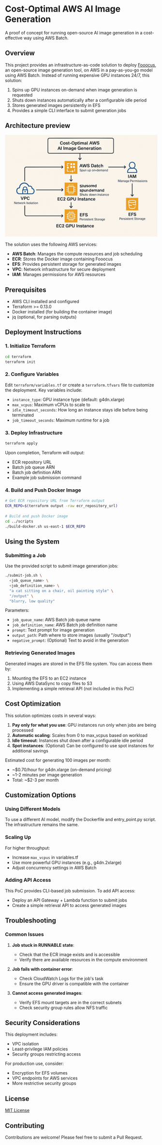 # Cost-Optimal AWS AI Image Generation

A proof of concept for running open-source AI image generation in a cost-effective way using AWS Batch.

## Overview

This project provides an infrastructure-as-code solution to deploy [Fooocus](https://github.com/lllyasviel/Fooocus), an open-source image generation tool, on AWS in a pay-as-you-go model using AWS Batch. Instead of running expensive GPU instances 24/7, this solution:

1. Spins up GPU instances on-demand when image generation is requested
2. Shuts down instances automatically after a configurable idle period
3. Stores generated images persistently in EFS
4. Provides a simple CLI interface to submit generation jobs

## Architecture preview

![Architecture Diagram](docs/img/ai-gen-preview-diagram.png)

The solution uses the following AWS services:

- **AWS Batch**: Manages the compute resources and job scheduling
- **ECR**: Stores the Docker image containing Fooocus
- **EFS**: Provides persistent storage for generated images
- **VPC**: Network infrastructure for secure deployment
- **IAM**: Manages permissions for AWS resources

## Prerequisites

- AWS CLI installed and configured
- Terraform >= 0.13.0
- Docker installed (for building the container image)
- jq (optional, for parsing outputs)

## Deployment Instructions

### 1. Initialize Terraform

```bash
cd terraform
terraform init
```

### 2. Configure Variables

Edit `terraform/variables.tf` or create a `terraform.tfvars` file to customize the deployment. Key variables include:

- `instance_type`: GPU instance type (default: g4dn.xlarge)
- `max_vcpus`: Maximum vCPUs to scale to
- `idle_timeout_seconds`: How long an instance stays idle before being terminated
- `job_timeout_seconds`: Maximum runtime for a job

### 3. Deploy Infrastructure

```bash
terraform apply
```

Upon completion, Terraform will output:

- ECR repository URL
- Batch job queue ARN
- Batch job definition ARN
- Example job submission command

### 4. Build and Push Docker Image

```bash
# Get ECR repository URL from Terraform output
ECR_REPO=$(terraform output -raw ecr_repository_url)

# Build and push Docker image
cd ../scripts
./build-docker.sh us-east-1 $ECR_REPO
```

## Using the System

### Submitting a Job

Use the provided script to submit image generation jobs:

```bash
./submit-job.sh \
  <job_queue_name> \
  <job_definition_name> \
  "a cat sitting on a chair, oil painting style" \
  "/output" \
  "blurry, low quality"
```

Parameters:

- `job_queue_name`: AWS Batch job queue name
- `job_definition_name`: AWS Batch job definition name
- `prompt`: Text prompt for image generation
- `output_path`: Path where to store images (usually "/output")
- `negative_prompt`: (Optional) Text to avoid in the generation

### Retrieving Generated Images

Generated images are stored in the EFS file system. You can access them by:

1. Mounting the EFS to an EC2 instance
2. Using AWS DataSync to copy files to S3
3. Implementing a simple retrieval API (not included in this PoC)

## Cost Optimization

This solution optimizes costs in several ways:

1. **Pay only for what you use**: GPU instances run only when jobs are being processed
2. **Automatic scaling**: Scales from 0 to max_vcpus based on workload
3. **Idle timeout**: Instances shut down after a configurable idle period
4. **Spot instances**: (Optional) Can be configured to use spot instances for additional savings

Estimated cost for generating 100 images per month:

- ~$0.70/hour for g4dn.xlarge (on-demand pricing)
- ~1-2 minutes per image generation
- Total: ~$2-3 per month

## Customization Options

### Using Different Models

To use a different AI model, modify the Dockerfile and entry_point.py script. The infrastructure remains the same.

### Scaling Up

For higher throughput:

- Increase `max_vcpus` in variables.tf
- Use more powerful GPU instances (e.g., g4dn.2xlarge)
- Adjust concurrency settings in AWS Batch

### Adding API Access

This PoC provides CLI-based job submission. To add API access:

- Deploy an API Gateway + Lambda function to submit jobs
- Create a simple retrieval API to access generated images

## Troubleshooting

### Common Issues

1. **Job stuck in RUNNABLE state**:

   - Check that the ECR image exists and is accessible
   - Verify there are available resources in the compute environment

2. **Job fails with container error**:

   - Check CloudWatch Logs for the job's task
   - Ensure the GPU driver is compatible with the container

3. **Cannot access generated images**:
   - Verify EFS mount targets are in the correct subnets
   - Check security group rules allow NFS traffic

## Security Considerations

This deployment includes:

- VPC isolation
- Least-privilege IAM policies
- Security groups restricting access

For production use, consider:

- Encryption for EFS volumes
- VPC endpoints for AWS services
- More restrictive security groups

## License

[MIT License](LICENSE)

## Contributing

Contributions are welcome! Please feel free to submit a Pull Request.
